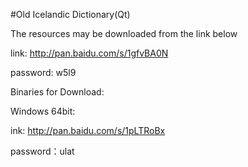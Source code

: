 #Old Icelandic Dictionary(Qt)


The resources may be downloaded from the link below

link: http://pan.baidu.com/s/1gfvBA0N 

password: w5l9



Binaries for Download:

Windows 64bit: 

ink: http://pan.baidu.com/s/1pLTRoBx 

password：ulat
